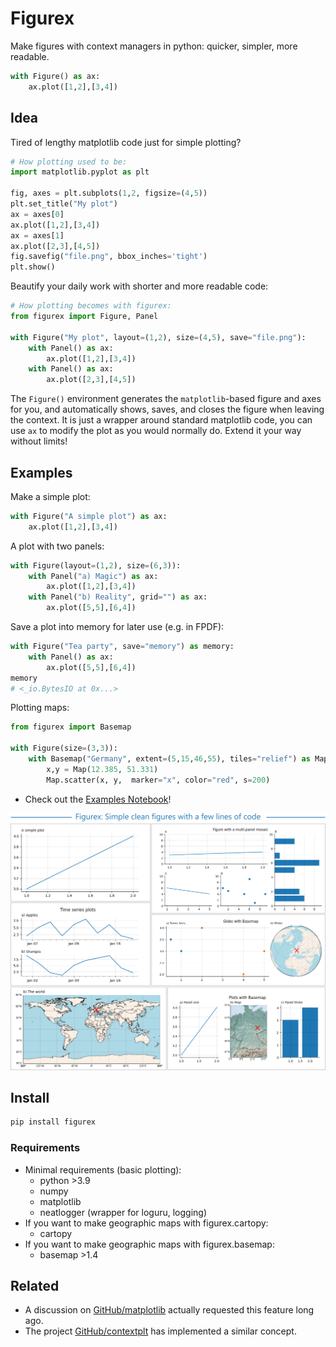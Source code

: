 # Figurex
Make figures with context managers in python: quicker, simpler, more readable. 


```python
with Figure() as ax:
    ax.plot([1,2],[3,4])
```


## Idea 

Tired of lengthy matplotlib code just for simple plotting? 
```python
# How plotting used to be:
import matplotlib.pyplot as plt

fig, axes = plt.subplots(1,2, figsize=(4,5))
plt.set_title("My plot")
ax = axes[0]
ax.plot([1,2],[3,4])
ax = axes[1]
ax.plot([2,3],[4,5])
fig.savefig("file.png", bbox_inches='tight')
plt.show()
```
Beautify your daily work with shorter and more readable code:
```python
# How plotting becomes with figurex:
from figurex import Figure, Panel

with Figure("My plot", layout=(1,2), size=(4,5), save="file.png"):
    with Panel() as ax:
        ax.plot([1,2],[3,4])
    with Panel() as ax:
        ax.plot([2,3],[4,5])
```
The `Figure()` environment generates the `matplotlib`-based figure and axes for you, and automatically shows, saves, and closes the figure when leaving the context. It is just a wrapper around standard matplotlib code, you can use `ax` to modify the plot as you would normally do. Extend it your way without limits!

## Examples

Make a simple plot:

```python
with Figure("A simple plot") as ax:
    ax.plot([1,2],[3,4])
```

A plot with two panels:
```python
with Figure(layout=(1,2), size=(6,3)):
    with Panel("a) Magic") as ax:
        ax.plot([1,2],[3,4])
    with Panel("b) Reality", grid="") as ax:
        ax.plot([5,5],[6,4])
```

Save a plot into memory for later use (e.g. in FPDF):
```python
with Figure("Tea party", save="memory") as memory:
    with Panel() as ax:
        ax.plot([5,5],[6,4])
memory
# <_io.BytesIO at 0x...>
```

Plotting maps:
```python
from figurex import Basemap

with Figure(size=(3,3)):
    with Basemap("Germany", extent=(5,15,46,55), tiles="relief") as Map:
        x,y = Map(12.385, 51.331)
        Map.scatter(x, y,  marker="x", color="red", s=200)
```    
    
- Check out the [Examples Notebook](https://github.com/mschroen/figurex/blob/main/examples.ipynb)!

![Figurex examples](https://github.com/mschroen/figurex/blob/main/docs/figurex-examples.png)


## Install

```bash
pip install figurex
```

### Requirements

- Minimal requirements (basic plotting):
  - python >3.9
  - numpy
  - matplotlib
  - neatlogger (wrapper for loguru, logging)
- If you want to make geographic maps with figurex.cartopy:
  - cartopy
- If you want to make geographic maps with figurex.basemap:
  - basemap >1.4

## Related

- A discussion on [GitHub/matplotlib](https://github.com/matplotlib/matplotlib/issues/5218/) actually requested this feature long ago.
- The project [GitHub/contextplt](https://toshiakiasakura.github.io/contextplt/notebooks/usage.html) has implemented a similar concept.
